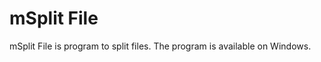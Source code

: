 mSplit File
===========
mSplit File is program to split files. The program is available on Windows.
